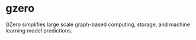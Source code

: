 # gzero
GZero simplifies large scale graph-based computing, storage, and machine learning model predictions.
